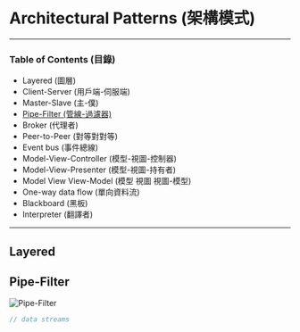 # Architectural Patterns (架構模式)

***

### Table of Contents (目錄)

* Layered (圖層)
* Client-Server (用戶端-伺服端)
* Master-Slave (主-僕)
* [Pipe-Filter (管線-過濾器)](#pipe-filter)
* Broker (代理者)
* Peer-to-Peer (對等對對等)
* Event bus (事件總線)
* Model-View-Controller (模型-視圖-控制器)
* Model-View-Presenter (模型-視圖-持有者)
* Model View View-Model (模型 視圖 視圖-模型)
* One-way data flow (單向資料流)
* Blackboard (黑板)
* Interpreter (翻譯者)

***

## Layered

## Pipe-Filter

![Pipe-Filter](https://miro.medium.com/max/1400/1*qikehZcDhhl_wWsqeI_nvg.png)

```js
// data streams
```
